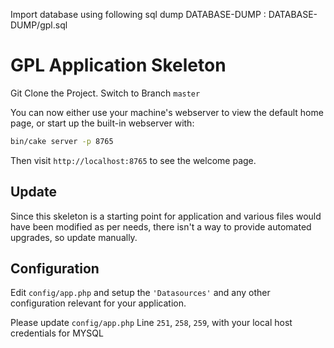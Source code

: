 Import database using following sql dump 
DATABASE-DUMP :
DATABASE-DUMP/gpl.sql



# GPL Application Skeleton

Git Clone the Project.
Switch to Branch `master`


You can now either use your machine's webserver to view the default home page, or start
up the built-in webserver with:

```bash
bin/cake server -p 8765
```

Then visit `http://localhost:8765` to see the welcome page.

## Update

Since this skeleton is a starting point for application and various files
would have been modified as per needs, there isn't a way to provide
automated upgrades, so update manually.

## Configuration

Edit `config/app.php` and setup the `'Datasources'` and any other
configuration relevant for your application.

Please update `config/app.php` Line `251`, `258`, `259`, with your local host credentials for MYSQL
